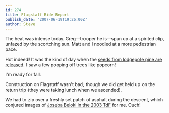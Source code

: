 ```yaml
---
id: 274
title: Flagstaff Ride Report
publish_date: "2007-06-19T19:26:00Z"
author: Steve
---
```

The heat was intense today. Greg—trooper he is—spun up at a spirited clip, unfazed by the scortching sun. Matt and I noodled at a more pedestrian pace.

Hot indeed! It was the kind of day when the [seeds from lodgepole pine are released](http://www.fs.fed.us/r6/colville/hfi/ecosystems/index.shtml). I saw a few popping off trees like popcorn!

I'm ready for fall.

Construction on Flagstaff wasn't bad, though we did get held up on the return trip (they were taking lunch when we ascended).

We had to zip over a freshly set patch of asphalt during the descent, which conjured images of [Joseba Beloki in the 2003 TdF](http://www.youtube.com/watch?v=h_8m5-sR6I4) for me. Ouch!
